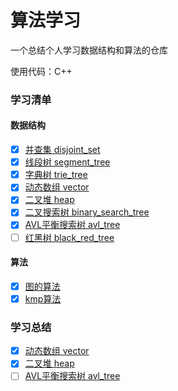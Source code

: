 # 算法学习

一个总结个人学习数据结构和算法的仓库

使用代码：C++

### 学习清单
#### 数据结构
- [x] [并查集 disjoint_set](disjoint_set) 
- [x] [线段树 segment_tree](segment_tree) 
- [x] [字典树 trie_tree](trie_tree) 
- [x] [动态数组 vector](vector)
- [x] [二叉堆 heap](heap)
- [x] [二叉搜索树 binary_search_tree](binary_search_tree)    
- [x] [AVL平衡搜索树 avl_tree](avl_tree) 
- [ ] [红黑树 black_red_tree](black_red_tree) 

#### 算法
- [x] [图的算法](graph)
- [x] [kmp算法](kmp)

### 学习总结
- [x] [动态数组 vector](vector)
- [x] [二叉堆 heap](heap)  
- [ ] [AVL平衡搜索树 avl_tree](avl_tree) 